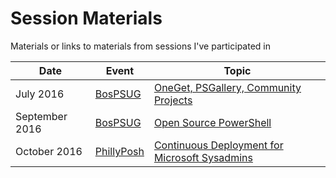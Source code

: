 # Session Materials

Materials or links to materials from sessions I've participated in

| Date | Event | Topic |
|---|---|---|
| July 2016 | [BosPSUG](https://www.meetup.com/Boston-PowerShell-User-Group/) | [OneGet, PSGallery, Community Projects](https://github.com/BosPSUG/PresentationMaterials/tree/master/July%202016%20-%20OneGet%2C%20PSGallery%2C%20Community%20Projects) |
| September 2016 | [BosPSUG](https://www.meetup.com/Boston-PowerShell-User-Group/) | [Open Source PowerShell](https://github.com/BosPSUG/PresentationMaterials/tree/master/September%202016%20-%20Open%20Source%20PowerShell) |
| October 2016 | [PhillyPosh](http://phillyposh.org/) | [Continuous Deployment for Microsoft Sysadmins](/PhillyPosh-October/) |